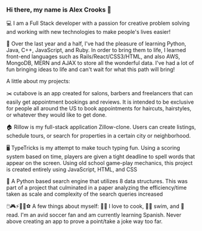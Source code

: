 ### Hi there, my name is Alex Crooks 👋

<!--
**acrks/acrks** is a ✨ _special_ ✨ repository because its `README.md` (this file) appears on your GitHub profile.

Here are some ideas to get you started:

- 🔭 I’m currently working on ...
- 🌱 I’m currently learning ...
- 👯 I’m looking to collaborate on ...
- 🤔 I’m looking for help with ...
- 💬 Ask me about ...
- 📫 How to reach me: ...
- 😄 Pronouns: ...
- ⚡ Fun fact: ...
-->

💻 I am a Full Stack developer with a passion for creative problem solving and working with new technologies to make people's lives easier!

🔭 Over the last year and a half, I've had the pleasure of learning Python, Java, C++, JavaScript, and Ruby. In order to bring them to life, I learned front-end languages such as Rails/React/CSS3/HTML, and also AWS, MongoDB, MERN and AJAX to store all the wonderful data. I've had a lot of fun bringing ideas to life and can't wait for what this path will bring!

A little about my projects:

✂️ cutabove is an app created for salons, barbers and freelancers that can easily get appointment bookings and reviews. It is intended to be exclusive for people all around the US to book appointments for haircuts, hairstyles, or whatever they would like to get done.

🏠 Rillow is my full-stack application Zillow-clone. Users can create listings, schedule tours, or search for properties in a certain city or neighborhood.

🖥 TypeTricks is my attempt to make touch typing fun. Using a scoring system based on time, players are given a tight deadline to spell words that appear on the screen. Using old school game-play mechanics, this project is created entirely using JavaScript, HTML, and CSS

🐍 A Python based search engine that utilizes 8 data structures. This was part of a project that culminated in a paper analyzing the efficiency/time taken as scale and complexity of the search queries increased

🖱️🎮⚡🏀🏈⚽ A few things about myself: 
🧑‍🍳  I love to cook, 🏊‍♂️  swim, and 📖 read. I'm an avid soccer fan and am currently learning Spanish. Never above creating an app to prove a point/take a joke way too far.

